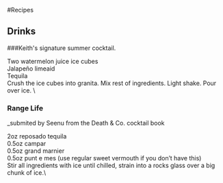 #Recipes

## Drinks

###Keith's signature summer cocktail.

Two watermelon juice ice cubes\
Jalapeño limeaid\
Tequila\
Crush the ice cubes into granita. Mix rest of ingredients. Light shake. Pour over ice. \

### Range Life 

_submited by Seenu from the Death & Co. cocktail book

2oz reposado tequila\
0.5oz campar\
0.5oz grand marnier\
0.5oz punt e mes (use regular sweet vermouth if you don’t have this)\
Stir all ingredients with ice until chilled, strain into a rocks glass over a big chunk of ice.\
